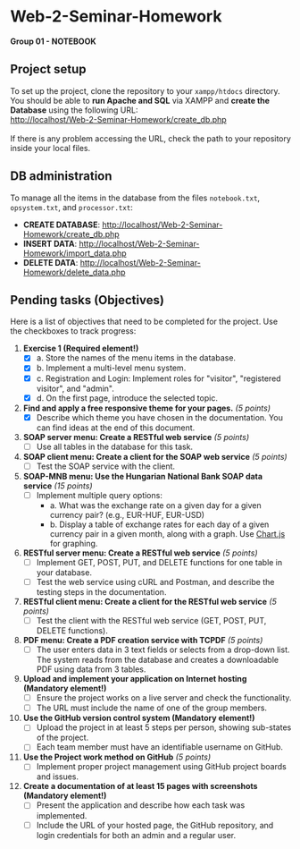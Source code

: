 # Web-2-Seminar-Homework
**Group 01 - NOTEBOOK**

## Project setup
To set up the project, clone the repository to your `xampp/htdocs` directory.<br>
You should be able to **run Apache and SQL** via XAMPP and **create the Database** using the following URL:<br>
[http://localhost/Web-2-Seminar-Homework/create_db.php](http://localhost/Web-2-Seminar-Homework/create_db.php)<br>
<br>
If there is any problem accessing the URL, check the path to your repository inside your local files.<br>

## DB administration
To manage all the items in the database from the files `notebook.txt`, `opsystem.txt`, and `processor.txt`:
- **CREATE DATABASE**: [http://localhost/Web-2-Seminar-Homework/create_db.php](http://localhost/Web-2-Seminar-Homework/create_db.php)
- **INSERT DATA**: [http://localhost/Web-2-Seminar-Homework/import_data.php](http://localhost/Web-2-Seminar-Homework/import_data.php)
- **DELETE DATA**: [http://localhost/Web-2-Seminar-Homework/delete_data.php](http://localhost/Web-2-Seminar-Homework/delete_data.php)

## Pending tasks (Objectives)
Here is a list of objectives that need to be completed for the project. Use the checkboxes to track progress:

1. **Exercise 1 (Required element!)**
    - [x] a. Store the names of the menu items in the database.
    - [x] b. Implement a multi-level menu system.
    - [x] c. Registration and Login: Implement roles for "visitor", "registered visitor", and "admin".
    - [x] d. On the first page, introduce the selected topic.

2. **Find and apply a free responsive theme for your pages.** *(5 points)*
    - [x] Describe which theme you have chosen in the documentation. You can find ideas at the end of this document.

3. **SOAP server menu: Create a RESTful web service** *(5 points)*
    - [ ] Use all tables in the database for this task.

4. **SOAP client menu: Create a client for the SOAP web service** *(5 points)*
    - [ ] Test the SOAP service with the client.

5. **SOAP-MNB menu: Use the Hungarian National Bank SOAP data service** *(15 points)*
    - [ ] Implement multiple query options:
        - a. What was the exchange rate on a given day for a given currency pair? (e.g., EUR-HUF, EUR-USD)
        - b. Display a table of exchange rates for each day of a given currency pair in a given month, along with a graph. Use [Chart.js](https://www.chartjs.org/) for graphing.

6. **RESTful server menu: Create a RESTful web service** *(5 points)*
    - [ ] Implement GET, POST, PUT, and DELETE functions for one table in your database.
    - [ ] Test the web service using cURL and Postman, and describe the testing steps in the documentation.

7. **RESTful client menu: Create a client for the RESTful web service** *(5 points)*
    - [ ] Test the client with the RESTful web service (GET, POST, PUT, DELETE functions).

8. **PDF menu: Create a PDF creation service with TCPDF** *(5 points)*
    - [ ] The user enters data in 3 text fields or selects from a drop-down list. The system reads from the database and creates a downloadable PDF using data from 3 tables.

9. **Upload and implement your application on Internet hosting (Mandatory element!)**
    - [ ] Ensure the project works on a live server and check the functionality.
    - [ ] The URL must include the name of one of the group members.

10. **Use the GitHub version control system (Mandatory element!)**
    - [ ] Upload the project in at least 5 steps per person, showing sub-states of the project.
    - [ ] Each team member must have an identifiable username on GitHub.

11. **Use the Project work method on GitHub** *(5 points)*
    - [ ] Implement proper project management using GitHub project boards and issues.

12. **Create a documentation of at least 15 pages with screenshots (Mandatory element!)**
    - [ ] Present the application and describe how each task was implemented.
    - [ ] Include the URL of your hosted page, the GitHub repository, and login credentials for both an admin and a regular user.
